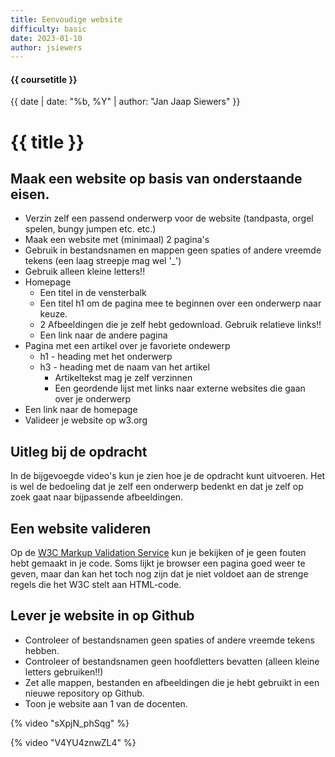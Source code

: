```yaml
---
title: Eenvoudige website
difficulty: basic
date: 2023-01-10
author: jsiewers
---
```


#### {{ coursetitle }}
{{ date | date: "%b, %Y" | author: "Jan Jaap Siewers" }}

# {{ title }}

## Maak een website op basis van onderstaande eisen.
* Verzin zelf een passend onderwerp voor de website (tandpasta, orgel spelen, bungy jumpen etc. etc.)
* Maak een website met (minimaal) 2 pagina's
* Gebruik in bestandsnamen en mappen geen spaties of andere vreemde tekens (een laag streepje mag wel '_')
* Gebruik alleen kleine letters!!
* Homepage
  * Een titel in de vensterbalk
  * Een titel h1 om de pagina mee te beginnen over een onderwerp naar keuze.
  * 2 Afbeeldingen die je zelf hebt gedownload. Gebruik relatieve links!!
  * Een link naar de andere pagina
* Pagina met een artikel over je favoriete ondewerp
  * h1 - heading met het onderwerp
  * h3 - heading met de naam van het artikel  
    * Artikeltekst mag je zelf verzinnen
    * Een geordende lijst met links naar externe websites die gaan over je onderwerp
* Een link naar de homepage
* Valideer je website op w3.org

## Uitleg bij de opdracht
In de bijgevoegde video's kun je zien hoe je de opdracht kunt uitvoeren. Het is wel de bedoeling dat je zelf een onderwerp bedenkt
en dat je zelf op zoek gaat naar bijpassende afbeeldingen.

## Een website valideren
Op de [W3C Markup Validation Service](https://validator.w3.org/) kun je bekijken of je geen fouten hebt gemaakt in je code.
Soms lijkt je browser een pagina goed weer te geven, maar dan kan het toch nog zijn dat je niet voldoet aan de strenge regels die het W3C stelt aan HTML-code. 

## Lever je website in op Github
* Controleer of bestandsnamen geen spaties of andere vreemde tekens hebben.
* Controleer of bestandsnamen geen hoofdletters bevatten (alleen kleine letters gebruiken!!)
* Zet alle mappen, bestanden en afbeeldingen die je hebt gebruikt in een nieuwe repository op Github.
* Toon je website aan 1 van de docenten.

{% video "sXpjN_phSqg" %}

{% video "V4YU4znwZL4" %}